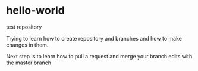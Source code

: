 # hello-world
test repository

Trying to learn how to create repository and branches and how to make changes in them.

Next step is to learn how to pull a request and merge your branch edits with the master branch
